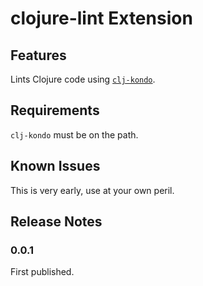 # clojure-lint Extension

## Features

Lints Clojure code using [`clj-kondo`](https://github.com/borkdude/clj-kondo).

## Requirements

`clj-kondo` must be on the path.


## Known Issues

This is very early, use at your own peril.

## Release Notes

### 0.0.1

First published.
